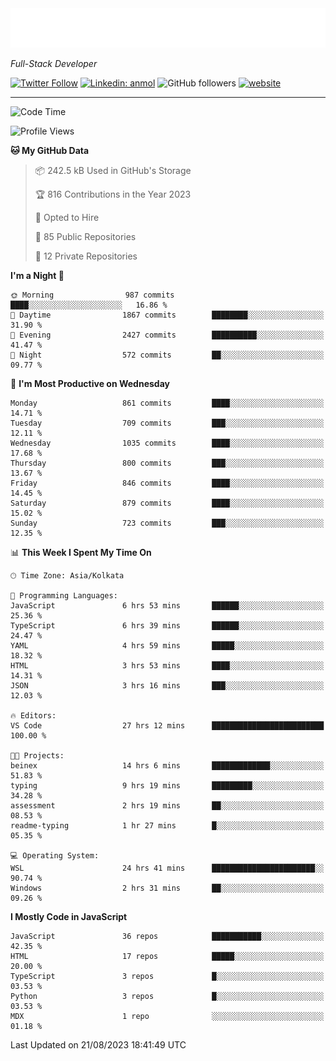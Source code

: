 <!-- <img src="https://readme-typing-svg.herokuapp.com?lines=HI%2C+I'm+Tonal+Mathew;I'm+a+Full+Stack+Developer"> -->

<!-- START:readme-typing -->
<img src="readme-typing.svg" />
<!-- END:readme-typing -->

<p><em>Full-Stack Developer</em></p>

[![Twitter Follow](https://img.shields.io/twitter/follow/tonalmathew?style=flat)](https://twitter.com/intent/follow?screen_name=tonalmathew)
[![Linkedin: anmol](https://img.shields.io/badge/tonal-mathew?style=flat-square&logo=Linkedin&logoColor=white&link=https://www.linkedin.com/in/tonal-mathew/)](https://www.linkedin.com/in/tonal-mathew/)
![GitHub followers](https://img.shields.io/github/followers/tonalmathew?label=Follow&style=social)
[![website](https://img.shields.io/badge/Website-46a2f1.svg?&style=flat-square&logo=Google-Chrome&logoColor=white&link=http://tonalmathew.github.io/)](http://tonalmathew.github.io/)

---
<!--START_SECTION:waka-->
![Code Time](http://img.shields.io/badge/Code%20Time-1%2C174%20hrs%2058%20mins-blue)

![Profile Views](http://img.shields.io/badge/Profile%20Views-259-blue)

**🐱 My GitHub Data** 

> 📦 242.5 kB Used in GitHub's Storage 
 > 
> 🏆 816 Contributions in the Year 2023
 > 
> 💼 Opted to Hire
 > 
> 📜 85 Public Repositories 
 > 
> 🔑 12 Private Repositories 
 > 
**I'm a Night 🦉** 

```text
🌞 Morning                987 commits         ████░░░░░░░░░░░░░░░░░░░░░   16.86 % 
🌆 Daytime                1867 commits        ████████░░░░░░░░░░░░░░░░░   31.90 % 
🌃 Evening                2427 commits        ██████████░░░░░░░░░░░░░░░   41.47 % 
🌙 Night                  572 commits         ██░░░░░░░░░░░░░░░░░░░░░░░   09.77 % 
```
📅 **I'm Most Productive on Wednesday** 

```text
Monday                   861 commits         ████░░░░░░░░░░░░░░░░░░░░░   14.71 % 
Tuesday                  709 commits         ███░░░░░░░░░░░░░░░░░░░░░░   12.11 % 
Wednesday                1035 commits        ████░░░░░░░░░░░░░░░░░░░░░   17.68 % 
Thursday                 800 commits         ███░░░░░░░░░░░░░░░░░░░░░░   13.67 % 
Friday                   846 commits         ████░░░░░░░░░░░░░░░░░░░░░   14.45 % 
Saturday                 879 commits         ████░░░░░░░░░░░░░░░░░░░░░   15.02 % 
Sunday                   723 commits         ███░░░░░░░░░░░░░░░░░░░░░░   12.35 % 
```


📊 **This Week I Spent My Time On** 

```text
🕑︎ Time Zone: Asia/Kolkata

💬 Programming Languages: 
JavaScript               6 hrs 53 mins       ██████░░░░░░░░░░░░░░░░░░░   25.36 % 
TypeScript               6 hrs 39 mins       ██████░░░░░░░░░░░░░░░░░░░   24.47 % 
YAML                     4 hrs 59 mins       █████░░░░░░░░░░░░░░░░░░░░   18.32 % 
HTML                     3 hrs 53 mins       ████░░░░░░░░░░░░░░░░░░░░░   14.31 % 
JSON                     3 hrs 16 mins       ███░░░░░░░░░░░░░░░░░░░░░░   12.03 % 

🔥 Editors: 
VS Code                  27 hrs 12 mins      █████████████████████████   100.00 % 

🐱‍💻 Projects: 
beinex                   14 hrs 6 mins       █████████████░░░░░░░░░░░░   51.83 % 
typing                   9 hrs 19 mins       █████████░░░░░░░░░░░░░░░░   34.28 % 
assessment               2 hrs 19 mins       ██░░░░░░░░░░░░░░░░░░░░░░░   08.53 % 
readme-typing            1 hr 27 mins        █░░░░░░░░░░░░░░░░░░░░░░░░   05.35 % 

💻 Operating System: 
WSL                      24 hrs 41 mins      ███████████████████████░░   90.74 % 
Windows                  2 hrs 31 mins       ██░░░░░░░░░░░░░░░░░░░░░░░   09.26 % 
```

**I Mostly Code in JavaScript** 

```text
JavaScript               36 repos            ███████████░░░░░░░░░░░░░░   42.35 % 
HTML                     17 repos            █████░░░░░░░░░░░░░░░░░░░░   20.00 % 
TypeScript               3 repos             █░░░░░░░░░░░░░░░░░░░░░░░░   03.53 % 
Python                   3 repos             █░░░░░░░░░░░░░░░░░░░░░░░░   03.53 % 
MDX                      1 repo              ░░░░░░░░░░░░░░░░░░░░░░░░░   01.18 % 
```




 Last Updated on 21/08/2023 18:41:49 UTC
<!--END_SECTION:waka-->
